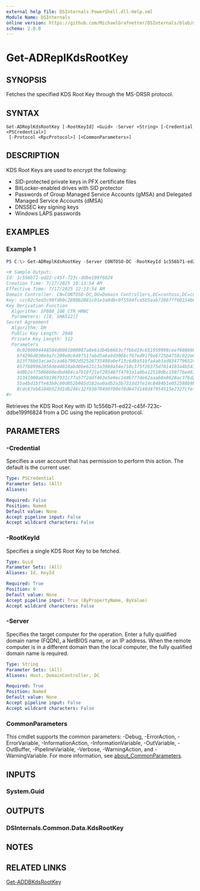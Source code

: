 ```yaml
---
external help file: DSInternals.PowerShell.dll-Help.xml
Module Name: DSInternals
online version: https://github.com/MichaelGrafnetter/DSInternals/blob/master/Documentation/PowerShell/Get-ADReplKdsRootKey.md
schema: 2.0.0
---
```


# Get-ADReplKdsRootKey

## SYNOPSIS
Fetches the specified KDS Root Key through the MS-DRSR protocol.

## SYNTAX

```
Get-ADReplKdsRootKey [-RootKeyId] <Guid> -Server <String> [-Credential <PSCredential>]
 [-Protocol <RpcProtocol>] [<CommonParameters>]
```

## DESCRIPTION
KDS Root Keys are used to encrypt the following:

- SID-protected private keys in PFX certificate files
- BitLocker-enabled drives with SID protector
- Passwords of Group Managed Service Accounts (gMSA) and Delegated Managed Service Accounts (dMSA)
- DNSSEC key signing keys
- Windows LAPS passwords

## EXAMPLES

### Example 1
```powershell
PS C:\> Get-ADReplKdsRootKey -Server CONTOSO-DC -RootKeyId 1c556b71-ed22-c45f-723c-ddbe199f6824

<# Sample Output:
Id: 1c556b71-ed22-c45f-723c-ddbe199f6824
Creation Time: 7/17/2025 10:13:54 AM
Effective Time: 7/17/2025 12:13:54 AM
Domain Controller: CN=CONTOSO-DC,OU=Domain Controllers,DC=contoso,DC=com
Key: ccc82c5ed3c98fdb0c2890b2881c01e3a0dbc0f5594fca5b5aab7286fff60154b0733fab4b0ec5b622c1c2ab9c45cf1567893534f073ab6fb072e8113bbce329
Key Derivation Function
  Algorithm: SP800_108_CTR_HMAC
  Parameters: {[0, SHA512]}
Secret Agreement
  Algorithm: DH
  Public Key Length: 2048
  Private Key Length: 512
  Parameters
    0c0200004448504d0001000087a8e61db4b6663cffbbd19c651959998ceef608660dd0f25d2ceed4435e3b00e00df8f1d61957d4faf7df4561b2aa3016c3d91134096faa3
    bf4296d830e9a7c209e0c6497517abd5a8a9d306bcf67ed91f9e6725b4758c022e0b1ef4275bf7b6c5bfc11d45f9088b941f54eb1e59bb8bc39a0bf12307f5c4fdb70c581
    b23f76b63acae1caa6b7902d52526735488a0ef13c6d9a51bfa4ab3ad8347796524d8ef6a167b5a41825d967e144e5140564251ccacb83e6b486f6b3ca3f7971506026c0b
    857f689962856ded4010abd0be621c3a3960a54e710c375f26375d7014103a4b54330c198af126116d2276e11715f693877fad7ef09cadb094ae91e1a15973fb32c9b7313
    4d0b2e77506660edbd484ca7b18f21ef205407f4793a1a0ba12510dbc15077be463fff4fed4aac0bb555be3a6c1b0c6b47b1bc3773bf7e8c6f62901228f8c28cbb18a55ae
    31341000a650196f931c77a57f2ddf463e5e9ec144b777de62aaab8a8628ac376d282d6ed3864e67982428ebc831d14348f6f2f9193b5045af2767164e1dfc967c1fb3f2e
    55a4bd1bffe83b9c80d052b985d182ea0adb2a3b7313d3fe14c8484b1e052588b9b7d2bbd2df016199ecd06e1557cd0915b3353bbb64e0ec377fd028370df92b52c789142
    8cdc67eb6184b523d1db246c32f63078490f00ef8d647d148d47954515e2327cfef98c582664b4c0f6cc41659
#>
```

Retrieves the KDS Root Key with ID 1c556b71-ed22-c45f-723c-ddbe199f6824 from a DC using the replication protocol.

## PARAMETERS

### -Credential
Specifies a user account that has permission to perform this action. The default is the current user.

```yaml
Type: PSCredential
Parameter Sets: (All)
Aliases:

Required: False
Position: Named
Default value: None
Accept pipeline input: False
Accept wildcard characters: False
```

### -RootKeyId
Specifies a single KDS Root Key to be fetched.

```yaml
Type: Guid
Parameter Sets: (All)
Aliases: Id, KeyId

Required: True
Position: 0
Default value: None
Accept pipeline input: True (ByPropertyName, ByValue)
Accept wildcard characters: False
```

### -Server
Specifies the target computer for the operation. Enter a fully qualified domain name (FQDN), a NetBIOS name, or an IP address. When the remote computer is in a different domain than the local computer, the fully qualified domain name is required.

```yaml
Type: String
Parameter Sets: (All)
Aliases: Host, DomainController, DC

Required: True
Position: Named
Default value: None
Accept pipeline input: False
Accept wildcard characters: False
```

### CommonParameters
This cmdlet supports the common parameters: -Debug, -ErrorAction, -ErrorVariable, -InformationAction, -InformationVariable, -OutVariable, -OutBuffer, -PipelineVariable, -Verbose, -WarningAction, and -WarningVariable. For more information, see [about_CommonParameters](http://go.microsoft.com/fwlink/?LinkID=113216).

## INPUTS

### System.Guid

## OUTPUTS

### DSInternals.Common.Data.KdsRootKey

## NOTES

## RELATED LINKS

[Get-ADDBKdsRootKey](Get-ADDBKdsRootKey.md)
